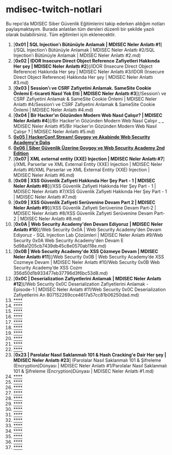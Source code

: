 # mdisec-twitch-notlari
Bu repo'da MDISEC Siber Güvenlik Eğitimlerini takip ederken aldığım notları paylaşmaktayım. Burada anlatılan tüm dersleri düzenli bir şekilde yazılı olarak bulabilirsiniz. Tüm eğitimleri için eklenecektir.

 1. [**0x01 | SQL Injection'ı Bütünüyle Anlamak | MDISEC Neler Anlattı #1**](/SQL Injection’ı Bütünüyle Anlamak | MDISEC Neler Anlattı #2/SQL Injection’ı Bütünüyle Anlamak | MDISEC Neler Anlattı #2.md)
 2. [**0x02 | IDOR Insecure Direct Object Reference Zafiyetleri Hakkında Her şey | MDISEC Neler Anlattı #2**](/IDOR (Insecure Direct Object Reference) Hakkında Her şey | MDISEC Neler Anlattı #3/IDOR (Insecure Direct Object Reference) Hakkında Her şey | MDISEC Neler Anlattı #3.md)
 3. [**0x03 | Session'ı ve CSRF Zafiyetini Anlamak. SameSite Cookie Önlemi E-ticareti Nasıl Yok Etti | MDISEC Neler Anlattı #3**](/Session’ı ve CSRF Zafiyetini Anlamak & SameSite Cookie Önlemi | MDISEC Neler Anlattı #4/Session’ı ve CSRF Zafiyetini Anlamak & SameSite Cookie Önlemi | MDISEC Neler Anlattı #4.md)
 4. [**0x04 | Bir Hacker'ın Gözünden Modern Web Nasıl Çalışır? | MDISEC Neler Anlattı #4**](/Bir Hacker’ın Gözünden Modern Web Nasıl Çalışır _ _ MDISEC Neler Anlattı #5/Bir Hacker’ın Gözünden Modern Web Nasıl Çalışır ? | MDISEC Neler Anlattı #5.md)
 5. [**0x05 | HackerConf.Stream! Goygoy ve Akabinde Web Security Academy'e Dalış**]()
 6. [**0x06 | Siber Güvenlik Üzerine Goygoy ve Web Security Academy 2nd Edition**]()
 7. [**0x07 | XML external entity (XXE) Injection | MDISEC Neler Anlattı #7**](/XML Parserlar ve XML External Entity (XXE) Injection | MDISEC Neler Anlattı #6/XML Parserlar ve XML External Entity (XXE) Injection | MDISEC Neler Anlattı #6.md)
 8. [**0x08 | XSS Güvenlik Zafiyeti Hakkında Her Şey Part - 1 | MDISEC Neler Anlattı #8**](/XSS Güvenlik Zafiyeti Hakkında Her Şey Part - 1 | MDISEC Neler Anlattı #7/XSS Güvenlik Zafiyeti Hakkında Her Şey Part - 1 | MDISEC Neler Anlattı #7.md)
 9. [**0x09 | XSS Güvenlik Zafiyeti Serüvenine Devam Part 2 | MDISEC Neler Anlattı #9**](/XSS Güvenlik Zafiyeti Serüvenine Devam Part-2 | MDISEC Neler Anlattı #8/XSS Güvenlik Zafiyeti Serüvenine Devam Part-2 | MDISEC Neler Anlattı #8.md)
 10. [**0x0A | Web Security Academy'den Devam Ediyoruz | MDISEC Neler Anlattı #10**](/Web Security 0x0A | Web Security Academy'den Devam Ediyoruz - SQL Injection Lab Çözümleri | MDISEC Neler Anlattı #9/Web Security 0x0A Web Security Academy'den Devam E 5d98a1205cb7439db45c8e0570ab118e.md)
 11. [**0x0B | Web Security Academy'de XSS Çözmeye Devam | MDISEC Neler Anlattı #11**](/Web Security 0x0B | Web Security Academy’de XSS Cozmeye Devam | MDISEC Neler Anlattı #10/Web Security 0x0B Web Security Academy’de XSS Cozm 356d50d1b933477eb37796d3f6bc53d8.md) 
 12. [**0x0C | Deserialization Zafiyetlerini Anlamak | MDISEC Neler Anlattı #12**](/Web Security 0x0C Deserialization Zafiyetlerini Anlamak - Episode-1 | MDISEC Neler Anlattı #11/Web Security 0x0C Deserialization Zafiyetlerini An 807152269cce4617a57cc81b06250dad.md) 
 13. [****]() 
 14. [****]() 
 15. [****]() 
 16. [****]() 
 17. [****]() 
 18. [****]() 
 19. [****]() 
 20. [****]() 
 21. [****]() 
 22. [****]()  
 23. [**0x23 | Parolalar Nasıl Saklanmalı 101 & Hash Cracking'e Dair Her şey | MDISEC Neler Anlattı #23**] (Parolalar Nasıl Saklanmalı 101 & Şifreleme (Encryption)Dünyası | MDISEC Neler Anlattı #1/Parolalar Nasıl Saklanmalı 101 & Şifreleme (Encryption)Dünyası | MDISEC Neler Anlattı #1.md)
 24. [****]() 
 25. [****]() 
 26. [****]() 
 27. [****]() 
 28. [****]() 
 29. [****]() 
 30. [****]() 
 31. [****]() 
 32. [****]() 
 33. [****]() 
 34. [****]() 
 35. [****]() 
 36. [****]() 
 37. [****]() 

